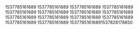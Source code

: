 1537785161689
1537785161689
1537785161689
1537785161689
1537785161689
1537785161689
1537785161689
1537785161689
1537785161689
1537785161689
1537785161689
1537785161689
1537785161689
1537785161689
15377851616891537828178850